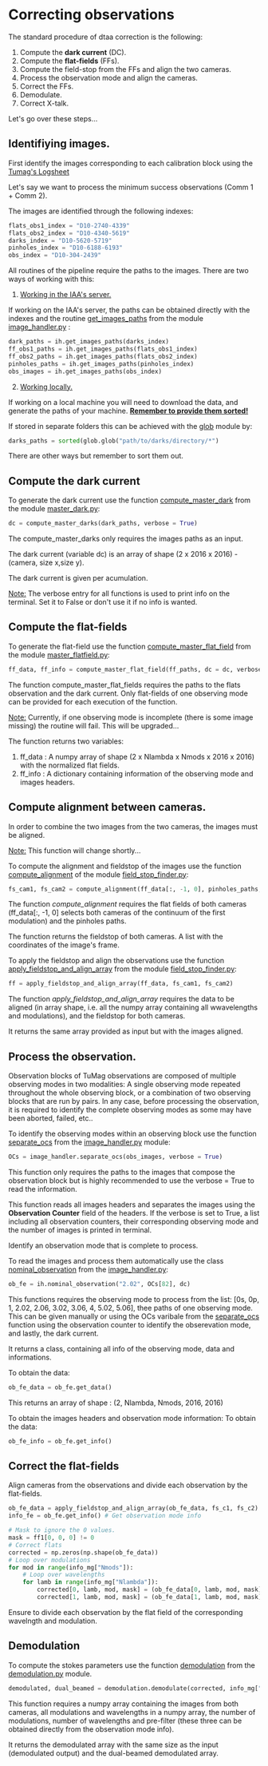 # Correcting observations

The standard procedure of dtaa correction is the following:
1. Compute the **dark current** (DC).
2. Compute the **flat-fields** (FFs).
3. Compute the field-stop from the FFs and align the two cameras. 
4. Process the observation mode and align the cameras.
5. Correct the FFs. 
6. Demodulate. 
7. Correct X-talk. 

Let's go over these steps...

## Identifiying images. 

First identify the images corresponding to each calibration block using the [Tumag's Logsheet](https://docs.google.com/spreadsheets/d/1RJ5KIgxMN6B-1xDe9gRfoTh1L_uTDMbZw0ajLK6S0so/edit?usp=sharing)

Let's say we want to process the minimum success observations (Comm 1 + Comm 2).

The images are identified through the following indexes: 
```python
flats_obs1_index = "D10-2740-4339"
flats_obs2_index = "D10-4340-5619"
darks_index = "D10-5620-5719"
pinholes_index = "D10-6188-6193"
obs_index = "D10-304-2439"
```

All routines of the pipeline require the paths to the images. There are two ways of working with this: 

1. <ins>Working in the IAA's server.</ins>

If working on the IAA's server, the paths can be obtained directly with the indexes and the routine [get_images_paths](../image_handler.py#L230) from the module [image_handler.py](../image_handler.py) : 

```python
dark_paths = ih.get_images_paths(darks_index)
ff_obs1_paths = ih.get_images_paths(flats_obs1_index)
ff_obs2_paths = ih.get_images_paths(flats_obs2_index)
pinholes_paths = ih.get_images_paths(pinholes_index)
obs_images = ih.get_images_paths(obs_index)
```
2. <ins>Working locally.</ins>

If working on a local machine you will need to download the data, and generate the paths of your machine. <ins>**Remember to provide them sorted!** </ins>

If stored in separate folders this can be achieved with the [glob](https://docs.python.org/3/library/glob.html) module by: 
```python
darks_paths = sorted(glob.glob("path/to/darks/directory/*")
```
There are other ways but remember to sort them out. 

## Compute the **dark current**

To generate the dark current use the function [compute_master_dark](../master_dark.py#L18) from the module [master_dark.py](../master_dark.py):

```python
dc = compute_master_darks(dark_paths, verbose = True)  
```
The compute_master_darks only requires the images paths as an input. 

The dark current (variable dc) is an array of shape (2 x 2016 x 2016) - (camera, size x,size y). 

The dark current is given per acumulation. 

<ins>Note:</ins> The verbose entry for all functions is used to print info on the terminal. Set it to False or don't use it if no info is wanted.

## Compute the **flat-fields**

To generate the flat-field use the function [compute_master_flat_field](../master_flatfield.py#L15) from the module [master_flatfield.py](../master_flatfield.py):

```python
ff_data, ff_info = compute_master_flat_field(ff_paths, dc = dc, verbose = True)
```

The function compute_master_flat_fields requires the paths to the flats observation and the dark current. Only flat-fields of one observing mode can be provided for each execution of the function. 

<ins>Note:</ins> Currently, if one observing mode is incomplete (there is some image missing) the routine will fail. This will be upgraded...

The function returns two variables:
1. ff_data : A numpy array of shape (2 x Nlambda x Nmods x 2016 x 2016) with the normalized flat fields.
2. ff_info : A dictionary containing information of the observing mode and images headers.

## Compute alignment between cameras. 

In order to combine the two images from the two cameras, the images must be aligned. 

<ins>Note:</ins> This function will change shortly... 

To compute the alignment and fieldstop of the images use the function [compute_alignment](../field_stop_finder.py#L147) of the module [field_stop_finder.py](../field_stop_finder.py):
```python
fs_cam1, fs_cam2 = compute_alignment(ff_data[:, -1, 0], pinholes_paths, verbose = True)
```

The function *compute_alignment* requires the flat fields of both cameras (ff_data[:, -1, 0] selects both cameras of the continuum of the first modulation) and the pinholes paths. 

The function returns the fieldstop of both cameras. A list with the coordinates of the image's frame.

To apply the fieldstop and align the observations use the function [apply_fieldstop_and_align_array](../field_stop_finder.py#L123) from the module [field_stop_finder.py](../field_stop_finder.py):

```python
ff = apply_fieldstop_and_align_array(ff_data, fs_cam1, fs_cam2)
```

The function *apply_fieldstop_and_align_array* requires the data to be aligned (in array shape, i.e. all the numpy array containing all wwavelengths and modulations), and the fieldstop for both cameras. 

It returns the same array provided as input but with the images aligned. 

## Process the observation.

Observation blocks of TuMag observations are composed of multiple observing modes in two modalities: A single observing mode repeated throughout the whole observing block, or a combination of two observing blocks that are run by pairs. In any case, before processing the observation, it is required to identify the complete observing modes as some may have been aborted, failed, etc.. 

To identify the observing modes within an observing block use the function [separate_ocs](../image_handler.py#L300) from the [image_handler.py](../image_handler.py) module:

```python
OCs = image_handler.separate_ocs(obs_images, verbose = True)
```

This function only requires the paths to the images that compose the observation block but is highly recommended to use the verbose = True to read the information. 

This function reads all images headers and separates the images using the **Observation Counter** field of the headers. If the verbose is set to True, a list including all observation counters, their corresponding observing mode and the number of images is printed in terminal.

Identify an observation mode that is complete to process. 

To read the images and process them automatically use the class [nominal_observation](../image_handler.py#L104) from the [image_handler.py](../image_handler.py):

```python
ob_fe = ih.nominal_observation("2.02", OCs[82], dc)
```

This functions requires the observing mode to process from the list: [0s, 0p, 1, 2.02, 2.06, 3.02, 3.06, 4, 5.02, 5.06], thee paths of one observing mode. This can be given manually or using the OCs varibale from the [separate_ocs](../image_handler.py#L300) function using the observation counter to identify the obserevation mode, and lastly, the dark current. 

It returns a class, containing all info of the observing mode, data and informations. 

To obtain the data:
```python
ob_fe_data = ob_fe.get_data()
```
This returns an array of shape : (2, Nlambda, Nmods, 2016, 2016)

To obtain the images headers and observation mode information:
To obtain the data:
```python
ob_fe_info = ob_fe.get_info()
```

## Correct the flat-fields

Align cameras from the observations and divide each observation by the flat-fields.

```python
ob_fe_data = apply_fieldstop_and_align_array(ob_fe_data, fs_c1, fs_c2) # Align cameras
info_fe = ob_fe.get_info() # Get observation mode info

# Mask to ignore the 0 values. 
mask = ff1[0, 0, 0] != 0
# Correct flats
corrected = np.zeros(np.shape(ob_fe_data))
# Loop over modulations
for mod in range(info_mg["Nmods"]):
    # Loop over wavelengths
    for lamb in range(info_mg["Nlambda"]):
        corrected[0, lamb, mod, mask] = (ob_fe_data[0, lamb, mod, mask]) / ff[0, lamb, mod, mask]
        corrected[1, lamb, mod, mask] = (ob_fe_data[1, lamb, mod, mask]) / ff[1, lamb, mod, mask]
```

Ensure to divide each observation by the flat field of the corresponding wavelngth and modulation.

## Demodulation

To compute the stokes parameters use the function [demodulation](../demodulation.py) from the [demodulation.py](../demodulation.py) module. 
```python
demodulated, dual_beamed = demodulation.demodulate(corrected, info_mg["Nmods"], info_mg["Nlambda"], filt = info_mg["line"])
```
This function requires a numpy array containing the images from both cameras, all modulations and wavelengths in a numpy array, the number of modulations, number of wavelengths and pre-filter (these three can be obtained directly from the observation mode info). 

It returns the demodulated array with the same size as the input (demodulated output) and the dual-beamed demodulated array.  

